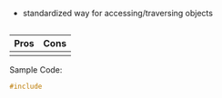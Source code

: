 - standardized way for accessing/traversing objects

```mermaid
```


| Pros | Cons |
| ---- | ---- |
|      |      |


Sample Code:

```cpp
#include
```
